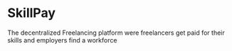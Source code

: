 # SkillPay
The decentralized Freelancing platform were freelancers get paid for their skills and employers find a workforce
